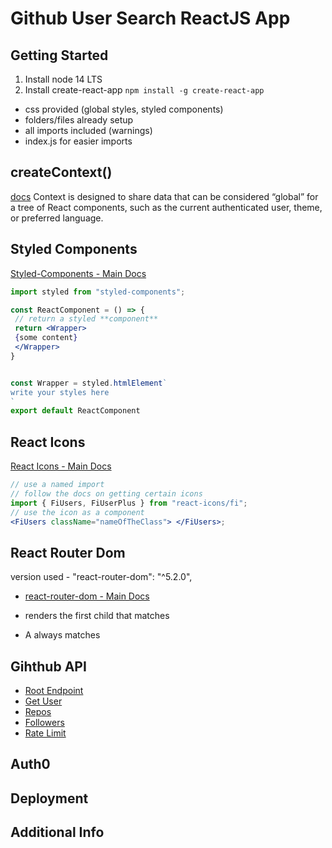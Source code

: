 # Github User Search ReactJS App

## Getting Started

1. Install node 14 LTS
2. Install create-react-app `npm install -g create-react-app`

- css provided (global styles, styled components)
- folders/files already setup
- all imports included (warnings)
- index.js for easier imports

## createContext()

[docs](https://reactjs.org/docs/context.html#when-to-use-context)
Context is designed to share data that can be considered “global” for a tree of React components, such as the current authenticated user, theme, or preferred language.

## Styled Components

[Styled-Components - Main Docs](https://styled-components.com/)

```jsx
import styled from "styled-components";

const ReactComponent = () => {
 // return a styled **component**
 return <Wrapper>
 {some content}
 </Wrapper>
}


const Wrapper = styled.htmlElement`
write your styles here
`
export default ReactComponent
```

## React Icons

[React Icons - Main Docs](https://react-icons.github.io/react-icons/)

```jsx
// use a named import
// follow the docs on getting certain icons
import { FiUsers, FiUserPlus } from "react-icons/fi";
// use the icon as a component
<FiUsers className="nameOfTheClass"> </FiUsers>;
```

## React Router Dom

version used - "react-router-dom": "^5.2.0",

- [react-router-dom - Main Docs](https://reactrouter.com/web/guides/quick-start)

- <Switch> renders the first child <Route> that matches
- A <Route path="*"> always matches

## Gihthub API

- [Root Endpoint](https://api.github.com)
- [Get User](https://api.github.com/users/tranquangkhai2612)
- [Repos](https://api.github.com/users/tranquangkhai2612/repos)
- [Followers](https://api.github.com/users/tranquangkhai2612/followers)
- [Rate Limit](https://api.github.com/rate_limit)

## Auth0

## Deployment

## Additional Info
